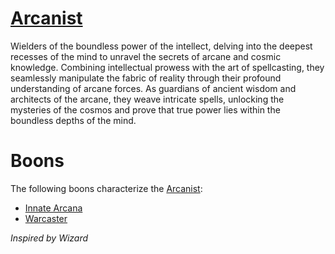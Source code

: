 # [Arcanist](Arcanist.md)
Wielders of the boundless power of the intellect, delving into the deepest recesses of the mind to unravel the secrets of arcane and cosmic knowledge. Combining intellectual prowess with the art of spellcasting, they seamlessly manipulate the fabric of reality through their profound understanding of arcane forces. As guardians of ancient wisdom and architects of the arcane, they weave intricate spells, unlocking the mysteries of the cosmos and prove that true power lies within the boundless depths of the mind.

# Boons
The following boons characterize the [Arcanist](Arcanist.md):

- [Innate Arcana](../Boons/Innate%20Arcana.md)
- [Warcaster](../Boons/Warcaster.md)

*Inspired by Wizard*